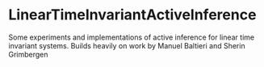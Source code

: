 # LinearTimeInvariantActiveInference
Some experiments and implementations of active inference for linear time invariant systems. Builds heavily on work by Manuel Baltieri and Sherin Grimbergen
